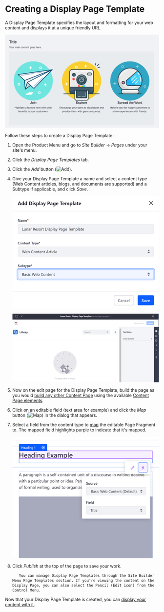 # Creating a Display Page Template

A Display Page Template specifies the layout and formatting for your web content and displays it at a unique friendly URL.

![A Display Page Template displays your web content at a friendly URL with the formatting and design you create.](./creating-a-display-page-template/images/01.png)

Follow these steps to create a Display Page Template:

1. Open the Product Menu and go to *Site Builder* &rarr; *Pages* under your site's menu.
1. Click the *Display Page Templates* tab.
1. Click the *Add* button (![Add](../../../images/icon-add.png)).
1. Give your Display Page Template a name and select a content type (Web Content articles, blogs, and documents are supported) and a Subtype if applicable, and click *Save*.

    ![Select an Asset type and Subtype.](./creating-a-display-page-template/images/02.png)

    ![The Display Page Template creation interface is the same as a standard Content Page.](./creating-a-display-page-template/images/03.png)

1. Now on the edit page for the Display Page Template, build the page as you would [build any other Content Page](../02-creating-pages/04-building-content-pages.md) using the available [Content Page elements](../02-creating-pages/03-content-page-elements.md).
1. Click on an editable field (text area for example) and click the *Map* button (![Map](../../../images/icon-map.png)) in the dialog that appears.
1. Select a field from the content type to [map](../02-creating-pages/04-building-content-pages.md#mapping-elements) the editable Page Fragment to. The mapped field highlights purple to indicate that it's mapped.

    ![Page Fragments that are mapped to the structure fields are highlighted purple.](./creating-a-display-page-template/images/04.png)

1. Click *Publish* at the top of the page to save your work.

    ```note::
       You can manage Display Page Templates through the Site Builder Menu Page Templates section. If you're viewing the content on the Display Page, you can also select the Pencil (Edit icon) from the Control Menu.
    ```

Now that your Display Page Template is created, you can [display your content with it](./publishing-content-with-display-pages.md).
